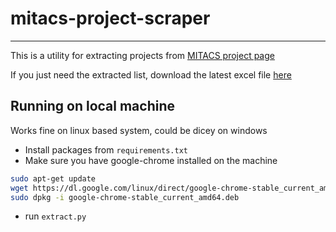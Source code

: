 # mitacs-project-scraper

-------

This is a utility for extracting projects from [MITACS project page](https://globalink.mitacs.ca/#/student/application/projects) 

If you just need the extracted list, download the latest excel file [here](results)


## Running on local machine

Works fine on linux based system, could be dicey on windows

- Install packages from `requirements.txt`
- Make sure you have google-chrome installed on the machine
```bash
sudo apt-get update
wget https://dl.google.com/linux/direct/google-chrome-stable_current_amd64.deb
sudo dpkg -i google-chrome-stable_current_amd64.deb
```
- run `extract.py`